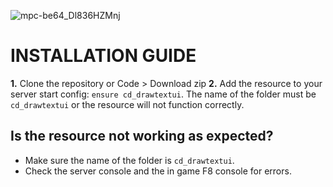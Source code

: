 ![mpc-be64_Dl836HZMnj](https://user-images.githubusercontent.com/11475502/127505525-4289f663-3671-439a-95a6-950b6a73c1c2.jpg)

# INSTALLATION GUIDE
**1.** Clone the repository or Code > Download zip
**2.** Add the resource to your server start config: `ensure cd_drawtextui`. The name of the folder must be `cd_drawtextui` or the resource will not function correctly.

## Is the resource not working as expected?
- Make sure the name of the folder is `cd_drawtextui`.
- Check the server console and the in game F8 console for errors.
